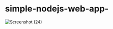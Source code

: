 # simple-nodejs-web-app-

![Screenshot (24)](https://github.com/user-attachments/assets/1489ad2c-6c91-4840-86f1-8338aa156e82)
